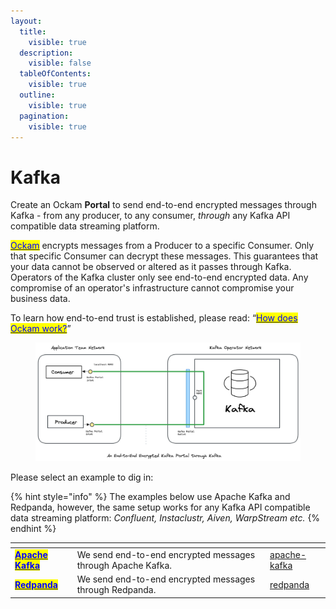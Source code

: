 ```yaml
---
layout:
  title:
    visible: true
  description:
    visible: false
  tableOfContents:
    visible: true
  outline:
    visible: true
  pagination:
    visible: true
---
```


# Kafka

Create an Ockam **Portal** to send end-to-end encrypted messages through Kafka - from any producer, to any consumer, _through_ any Kafka API compatible data streaming platform.

[<mark style="color:blue;">Ockam</mark>](../../) encrypts messages from a Producer to a specific Consumer. Only that specific Consumer can decrypt these messages. This guarantees that your data cannot be observed or altered as it passes through Kafka. Operators of the Kafka cluster only see end-to-end encrypted data. Any compromise of an operator's infrastructure cannot compromise your business data.

To learn how end-to-end trust is established, please read: “[<mark style="color:blue;">How does Ockam work?</mark>](../../how-does-ockam-work.md)”

<figure><img src="../../.gitbook/assets/portals-kafka.png" alt=""><figcaption></figcaption></figure>

Please select an example to dig in:

{% hint style="info" %}
The examples below use Apache Kafka and Redpanda, however, the same setup works for any Kafka API compatible data streaming platform: _Confluent, Instaclustr, Aiven, WarpStream etc._
{% endhint %}

<table data-card-size="large" data-view="cards"><thead><tr><th></th><th></th><th data-hidden data-card-target data-type="content-ref"></th></tr></thead><tbody><tr><td><a href="apache-kafka/"><mark style="color:blue;"><strong>Apache Kafka</strong></mark></a></td><td>We send end-to-end encrypted messages through Apache Kafka.</td><td><a href="apache-kafka/">apache-kafka</a></td></tr><tr><td><a href="redpanda/"><mark style="color:blue;"><strong>Redpanda</strong></mark></a></td><td>We send end-to-end encrypted messages through Redpanda.</td><td><a href="redpanda/">redpanda</a></td></tr></tbody></table>
